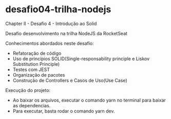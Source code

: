 # desafio04-trilha-nodejs
Chapter II - Desafio 4 - Introdução ao Solid

Desafio desenvolvimento na trilha NodeJS da RocketSeat

Conhecimentos abordados neste desafio:

- Refatoração de código
- Uso de princípios SOLID(Single-responsability principle e Liskov Substitution Principle)
- Testes com JEST
- Organização de pacotes
- Construção de Controllers e Casos de Uso(Use Case)

Execução do projeto:
- Ao baixar os arquivos, executar o comando yarn no terminal para baixar as dependencias.
- Para executar, basta rodar o comando yarn dev.
